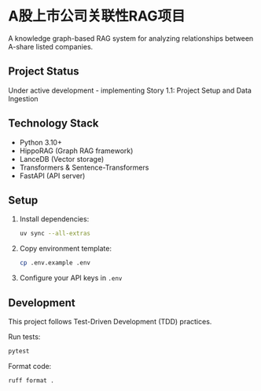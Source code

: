 # A股上市公司关联性RAG项目

A knowledge graph-based RAG system for analyzing relationships between A-share listed companies.

## Project Status

Under active development - implementing Story 1.1: Project Setup and Data Ingestion

## Technology Stack

- Python 3.10+
- HippoRAG (Graph RAG framework)
- LanceDB (Vector storage)
- Transformers & Sentence-Transformers
- FastAPI (API server)

## Setup

1. Install dependencies:
   ```bash
   uv sync --all-extras
   ```

2. Copy environment template:
   ```bash
   cp .env.example .env
   ```

3. Configure your API keys in `.env`

## Development

This project follows Test-Driven Development (TDD) practices.

Run tests:
```bash
pytest
```

Format code:
```bash
ruff format .
```